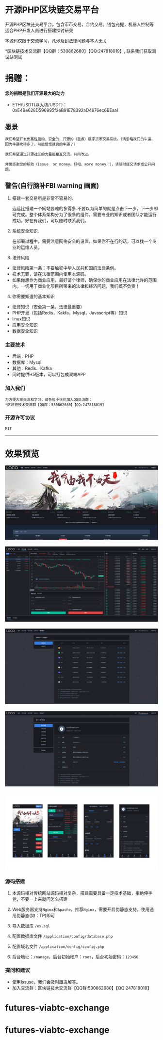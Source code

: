 # 开源PHP区块链交易平台

开源PHP区块链交易平台，包含币币交易，合约交易，钱包充提，机器人控制等
适合PHP开发人员进行搭建探讨研究

本源码仅限于交流学习，凡涉及到法律问题与本人无关

*区块链技术交流群【QQ群：530862680】【QQ:247818019】, 联系我们获取测试站测试

# 捐赠：
#### 您的捐赠是我们开源最大的动力

- ETH/USDT(以太坊/USDT)：0xE4Be628D596995f2eB91E78392aD4976ec6BEaa1


## 愿景

    我们希望开发出高性能的、安全的、开源的（重点）数字货币交易系统。（请忽略我们的牛逼，因为牛逼吹得多了，可能慢慢就真的牛逼了）

    我们希望通过开源社区的力量能相互交流，共同改进。

    非常感谢您的帮助（issue  or money。好吧，more money！），请随时提交请求或公开问题。

## 警告(自行脑补FBI warning 画面)

1. 搭建一套交易所是非常不容易的.

    远远比搭建一个网站要难的多得多.不要以为简单的就是点击下一步，下一步即可完成。整个体系架构分为了很多的组件，需要专业的知识或者团队才能运行成功，好在有我们，可以随时联系我们。

2. 系统安全知识.

    在部署过程中，需要注意网络安全的设置，如果你不在行的话，可以找一个专业的运维人员。

3. 法律风险

- 法律风险第一条：不要触犯中华人民共和国的法律条例。
- 技术无罪，请在法律范围内使用本源码。
- 如果你想作为商业应用，最好请个律师，确保你的商业应用在法律允许的范围内。一切用于商业化项目所带来的法律和经济问题，我们概不负责！

4. 你需要知道的基本知识

- 法律知识（安全第一条，法律最重要）
- PHP开发（包括Redis，Kakfa，Mysql，Javascript等）知识
- linux知识
- 应用安全知识
- 数据安全知识

### 主要技术

- 后端：PHP
- 数据库：Mysql
- 其他：Redis、Kafka
- 同时提供H5版本，可以打包成双端APP


### 加入我们
    为方便大家交流和学习，请各位小伙伴加入QQ交流群：
	*区块链技术交流群【QQ群：530862680】【QQ:247818019】

### 开源许可协议
    MIT

---

# 效果预览

#### ![Preview](/preview/1.png)
#### ![Preview](/preview/2.png)
#### ![Preview](/preview/3.png)
#### ![Preview](/preview/4.png)
#### ![Preview](/preview/5.png)


### 源码搭建

 1. 本源码相对传统网站源码相对复杂，搭建需要具备一定技术基础，拒绝伸手党，不要一上来就问怎么搭建

 2. Web服务器支持`Nginx`和`Apache`，推荐`Nginx`，需要开启伪静态支持，使用通用伪静态(如：TP)即可

 3. 导入数据库 `/ex.sql`

 4. 配置数据库文件 `/application/config/database.php`

 5. 配置域名文件 `/application/config/config.php`

 6. 后台地址：`/manage`，后台初始帐户：`root`，后台初始密码：`123456`


### 提问和建议

- 使用Issuse，我们会及时跟进解答。
- 加入交流群：区块链技术交流群【QQ群:530862680】【QQ:247818019】
# futures-viabtc-exchange
# futures-viabtc-exchange
